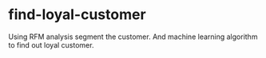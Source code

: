 # find-loyal-customer
Using RFM analysis segment the customer. And machine learning algorithm to find out loyal customer.
